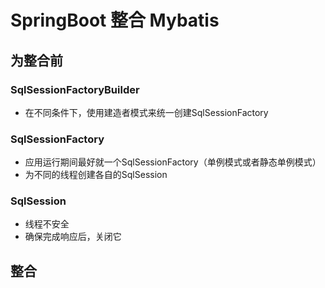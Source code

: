 # SpringBoot 整合 Mybatis

## 为整合前
### SqlSessionFactoryBuilder
- 在不同条件下，使用建造者模式来统一创建SqlSessionFactory
### SqlSessionFactory
- 应用运行期间最好就一个SqlSessionFactory（单例模式或者静态单例模式）
- 为不同的线程创建各自的SqlSession
### SqlSession
- 线程不安全
- 确保完成响应后，关闭它

## 整合
